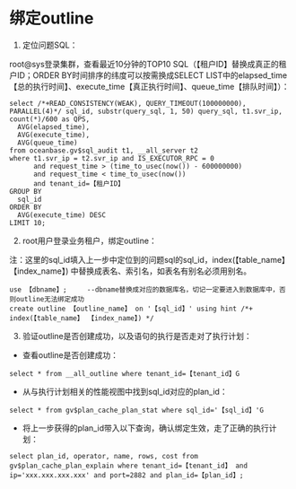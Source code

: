 # 绑定outline

1. 定位问题SQL：

root@sys登录集群，查看最近10分钟的TOP10 SQL（【租户ID】替换成真正的租户ID；ORDER BY时间排序的纬度可以按需换成SELECT LIST中的elapsed_time【总的执行时间】、execute_time【真正执行时间】、queue_time【排队时间】）：

```
select /*+READ_CONSISTENCY(WEAK), QUERY_TIMEOUT(100000000), PARALLEL(4)*/ sql_id, substr(query_sql, 1, 50) query_sql, t1.svr_ip, count(*)/600 as QPS,
  AVG(elapsed_time),
  AVG(execute_time),
  AVG(queue_time)
from oceanbase.gv$sql_audit t1, __all_server t2  
where t1.svr_ip = t2.svr_ip and IS_EXECUTOR_RPC = 0    
      and request_time > (time_to_usec(now()) - 600000000)    
      and request_time < time_to_usec(now())
      and tenant_id=【租户ID】
GROUP BY
  sql_id
ORDER BY
  AVG(execute_time) DESC
LIMIT 10;
```

2. root用户登录业务租户，绑定outline：

注：这里的sql_id填入上一步中定位到的问题sql的sql_id，index(【table_name】 【index_name】) 中替换成表名、索引名，如表名有别名必须用别名。

```
use 【dbname】;     --dbname替换成对应的数据库名，切记一定要进入到数据库中，否则outline无法绑定成功
create outline 【outline_name】 on '【sql_id】' using hint /*+ index(【table_name】 【index_name】) */
```

3. 验证outline是否创建成功，以及语句的执行是否走对了执行计划：

- 查看outline是否创建成功：

```
select * from __all_outline where tenant_id=【tenant_id】G
```

- 从与执行计划相关的性能视图中找到sql_id对应的plan_id：

```
select * from gv$plan_cache_plan_stat where sql_id='【sql_id】'G
```

- 将上一步获得的plan_id带入以下查询，确认绑定生效，走了正确的执行计划：

```
select plan_id, operator, name, rows, cost from gv$plan_cache_plan_explain where tenant_id=【tenant_id】 and ip='xxx.xxx.xxx.xxx' and port=2882 and plan_id=【plan_id】;
```